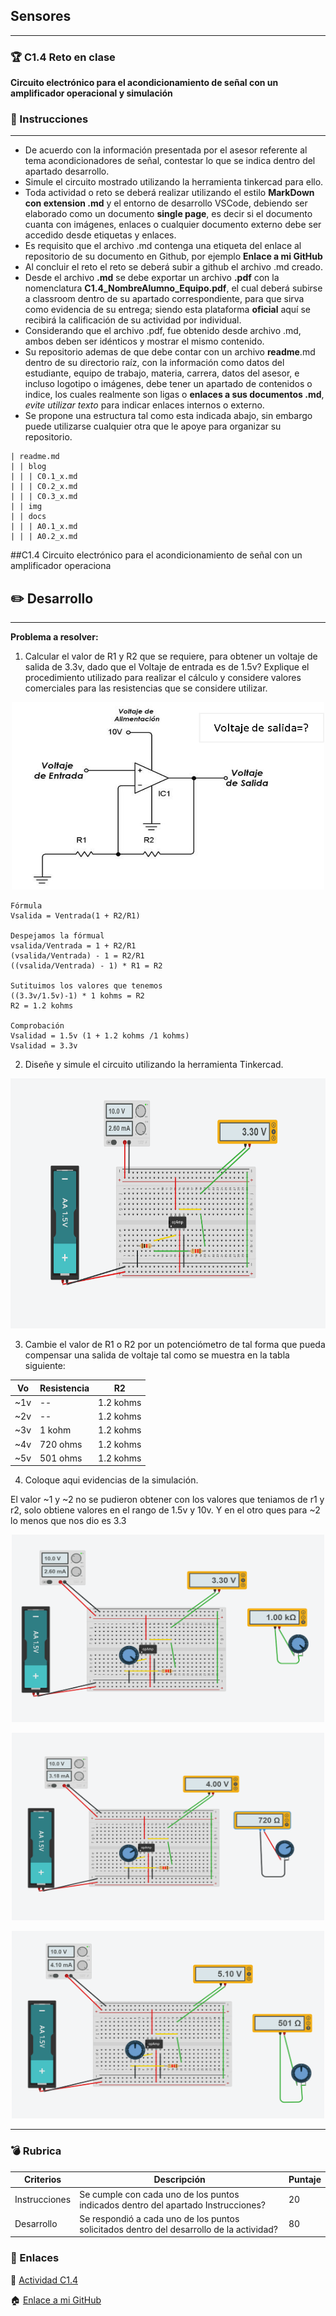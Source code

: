 ## Sensores
___
### :trophy: C1.4 Reto en clase

**Circuito electrónico para el acondicionamiento de señal con un amplificador operacional y simulación**

### :blue_book: Instrucciones

___

- De acuerdo con la información presentada por el asesor referente al tema acondicionadores de señal, contestar lo que se indica dentro del apartado desarrollo.
- Simule el circuito mostrado utilizando la herramienta tinkercad para ello.
- Toda actividad o reto se deberá realizar utilizando el estilo **MarkDown con extension .md** y el entorno de desarrollo VSCode, debiendo ser elaborado como un documento **single page**, es decir si el documento cuanta con imágenes, enlaces o cualquier documento externo debe ser accedido desde etiquetas y enlaces.
- Es requisito que el archivo .md contenga una etiqueta del enlace al repositorio de su documento en Github, por ejemplo **Enlace a mi GitHub**
- Al concluir el reto el reto se deberá subir a github el archivo .md creado.
- Desde el archivo **.md** se debe exportar un archivo **.pdf** con la nomenclatura **C1.4_NombreAlumno_Equipo.pdf**, el cual deberá subirse a classroom dentro de su apartado correspondiente, para que sirva como evidencia de su entrega; siendo esta plataforma **oficial** aquí se recibirá la calificación de su actividad por individual.
- Considerando que el archivo .pdf, fue obtenido desde archivo .md, ambos deben ser idénticos y mostrar el mismo contenido.
- Su repositorio ademas de que debe contar con un archivo **readme**.md dentro de su directorio raíz, con la información como datos del estudiante, equipo de trabajo, materia, carrera, datos del asesor, e incluso logotipo o imágenes, debe tener un apartado de contenidos o indice, los cuales realmente son ligas o **enlaces a sus documentos .md**, _evite utilizar texto_ para indicar enlaces internos o externo.
- Se propone una estructura tal como esta indicada abajo, sin embargo puede utilizarse cualquier otra que le apoye para organizar su repositorio.

```  
| readme.md
| | blog
| | | C0.1_x.md
| | | C0.2_x.md
| | | C0.3_x.md
| | img
| | docs
| | | A0.1_x.md
| | | A0.2_x.md
```

##C1.4 Circuito electrónico para el acondicionamiento de señal con un amplificador operaciona

## :pencil2: Desarrollo

___

**Problema a resolver:**

1. Calcular el valor de R1 y R2 que se requiere, para obtener un voltaje de salida de 3.3v, dado que el Voltaje de entrada es de 1.5v? Explique el procedimiento utilizado para realizar el cálculo y considere valores comerciales para las resistencias que se considere utilizar.

<p align="center">
    <img alt="Acondicionador_de_senal_AmOp" src="../img/C1.4_CircuitoAcondicionadorAmOP.png" width=500 height=300>
</p>

    Fórmula
    Vsalida = Ventrada(1 + R2/R1)
    
    Despejamos la fórmual
    vsalida/Ventrada = 1 + R2/R1
    (vsalida/Ventrada) - 1 = R2/R1
    ((vsalida/Ventrada) - 1) * R1 = R2

    Sutituimos los valores que tenemos
    ((3.3v/1.5v)-1) * 1 kohms = R2
    R2 = 1.2 kohms
    
    Comprobación 
    Vsalidad = 1.5v (1 + 1.2 kohms /1 kohms)
    Vsalidad = 3.3v
    

2. Diseñe y simule el circuito utilizando la herramienta Tinkercad.

<p align="center">
    <img alt="Acondicionador_de_senal_AmOp" src="../img/C1.4_CircuitoAcondicionadorAmOPSimulacion2.png" width=600 height=400>
</p>


3. Cambie el valor de R1 o R2 por un potenciómetro de tal forma que pueda compensar una salida de voltaje tal como se muestra en la tabla siguiente:

Vo | Resistencia | R2
---------|----------|---|
~1v|  -- | 1.2 kohms|
~2v | -- |1.2 kohms|
~3v | 1 kohm |1.2 kohms |
~4v | 720 ohms | 1.2 kohms|
~5v | 501 ohms |1.2 kohms |



4. Coloque aqui evidencias de la simulación.

El valor ~1 y ~2 no se pudieron obtener con los valores que teniamos de r1 y r2, solo obtiene valores en el rango de 1.5v y 10v. Y en el otro ques para ~2 lo menos que nos dio es 3.3 

<p align="center">
    <img alt="Acondicionador_de_senal_AmOp" src="../img/C1.4_CircuitoAcondicionadorAmOPSimulacion3.3.png" width=500 height=300>
</p>
<p align="center">
    <img alt="Acondicionador_de_senal_AmOp" src="../img/C1.4_CircuitoAcondicionadorAmOPSimulacion3.4.png" width=500 height=300>
</p>
<p align="center">
    <img alt="Acondicionador_de_senal_AmOp" src="../img/C1.4_CircuitoAcondicionadorAmOPSimulacion3.5.png" width=500 height=300>
</p>

___

### :bomb: Rubrica

| Criterios     | Descripción                                                                                  | Puntaje |
| ------------- | -------------------------------------------------------------------------------------------- | ------- |
| Instrucciones | Se cumple con cada uno de los puntos indicados dentro del apartado Instrucciones?            | 20 |
| Desarrollo    | Se respondió a cada uno de los puntos solicitados dentro del desarrollo de la actividad?     | 80      |

### :bookmark: Enlaces

:memo:  [Actividad C1.4](https://github.com/NellyQuino/SistemasProgramables/blob/main/Blog/C0.1_Integrar_equipos_de_trabajo_NellyQuino.md)

:house: [Enlace a mi GitHub](https://github.com/NellyQuino/SistemasProgramables)
